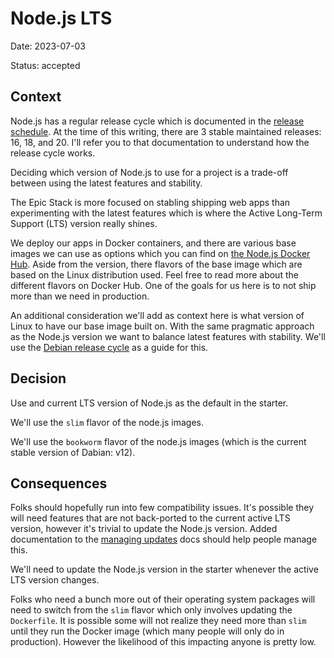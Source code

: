 # Node.js LTS

Date: 2023-07-03

Status: accepted

## Context

Node.js has a regular release cycle which is documented in the
[release schedule](https://nodejs.org/en/about/releases/). At the time of this
writing, there are 3 stable maintained releases: 16, 18, and 20. I'll refer you
to that documentation to understand how the release cycle works.

Deciding which version of Node.js to use for a project is a trade-off between
using the latest features and stability.

The Epic Stack is more focused on stabling shipping web apps than experimenting
with the latest features which is where the Active Long-Term Support (LTS)
version really shines.

We deploy our apps in Docker containers, and there are various base images we
can use as options which you can find on
[the Node.js Docker Hub](https://hub.docker.com/_/node). Aside from the version,
there flavors of the base image which are based on the Linux distribution used.
Feel free to read more about the different flavors on Docker Hub. One of the
goals for us here is to not ship more than we need in production.

An additional consideration we'll add as context here is what version of Linux
to have our base image built on. With the same pragmatic approach as the Node.js
version we want to balance latest features with stability. We'll use the
[Debian release cycle](https://wiki.debian.org/DebianReleases) as a guide for
this.

## Decision

Use and current LTS version of Node.js as the default in the starter.

We'll use the `slim` flavor of the node.js images.

We'll use the `bookworm` flavor of the node.js images (which is the current
stable version of Dabian: v12).

## Consequences

Folks should hopefully run into few compatibility issues. It's possible they
will need features that are not back-ported to the current active LTS version,
however it's trivial to update the Node.js version. Added documentation to the
[managing updates](../managing-updates.md) docs should help people manage this.

We'll need to update the Node.js version in the starter whenever the active LTS
version changes.

Folks who need a bunch more out of their operating system packages will need to
switch from the `slim` flavor which only involves updating the `Dockerfile`. It
is possible some will not realize they need more than `slim` until they run the
Docker image (which many people will only do in production). However the
likelihood of this impacting anyone is pretty low.
